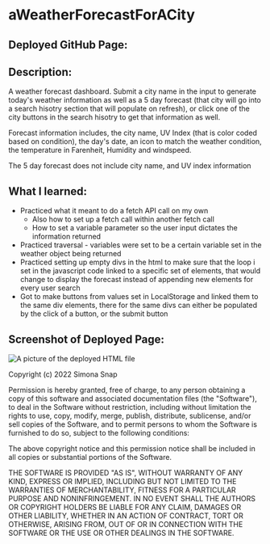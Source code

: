 # aWeatherForecastForACity

## Deployed GitHub Page:

## Description:
A weather forecast dashboard. Submit a city name in the input to generate today's weather information as well as a 5 day forecast (that city will go into a search hisotry section that will populate on refresh), or click one of the city buttons in the search hisotry to get that information as well.

Forecast information includes, the city name, UV Index (that is color coded based on condition), the day's date, an icon to match the weather condition, the temperature in Farenheit, Humidity and windspeed.

The 5 day forecast does not include city name, and UV index information

## What I learned:
- Practiced what it meant to do a fetch API call on my own
    - Also how to set up a fetch call within another fetch call
    - How to set a variable parameter so the user input dictates the information returned
- Practiced traversal - variables were set to be a certain variable set in the weather object being returned
- Practiced setting up empty divs in the html to make sure that the loop i set in the javascript code linked to a specific set of elements, that would change to display the forecast instead of appending new elements for every user search
- Got to make buttons from values set in LocalStorage and linked them to the same div elements, there for the same divs can either be populated by the click of a button, or the submit button 

## Screenshot of Deployed Page:
![A picture of the deployed HTML file](./Assets/ "Weather Forecast Deployed Page Screenshot")

Copyright (c) 2022 Simona Snap

Permission is hereby granted, free of charge, to any person obtaining a copy of this software and associated documentation files (the "Software"), to deal in the Software without restriction, including without limitation the rights to use, copy, modify, merge, publish, distribute, sublicense, and/or sell copies of the Software, and to permit persons to whom the Software is furnished to do so, subject to the following conditions:

The above copyright notice and this permission notice shall be included in all copies or substantial portions of the Software.

THE SOFTWARE IS PROVIDED "AS IS", WITHOUT WARRANTY OF ANY KIND, EXPRESS OR IMPLIED, INCLUDING BUT NOT LIMITED TO THE WARRANTIES OF MERCHANTABILITY, FITNESS FOR A PARTICULAR PURPOSE AND NONINFRINGEMENT. IN NO EVENT SHALL THE AUTHORS OR COPYRIGHT HOLDERS BE LIABLE FOR ANY CLAIM, DAMAGES OR OTHER LIABILITY, WHETHER IN AN ACTION OF CONTRACT, TORT OR OTHERWISE, ARISING FROM, OUT OF OR IN CONNECTION WITH THE SOFTWARE OR THE USE OR OTHER DEALINGS IN THE SOFTWARE.